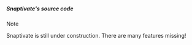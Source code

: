 ﻿##### Snaptivate's source code

> [!NOTE]
> Snaptivate is still under construction. There are many features missing!
